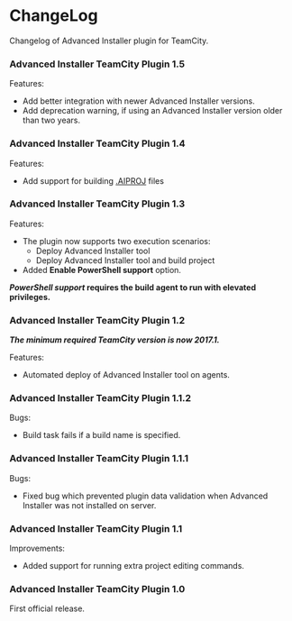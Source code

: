 # ChangeLog

Changelog of Advanced Installer plugin for TeamCity.

### Advanced Installer TeamCity Plugin  1.5

Features:
* Add better integration with newer Advanced Installer versions.
* Add deprecation warning, if using an Advanced Installer version older than two years.

### Advanced Installer TeamCity Plugin  1.4

Features:
* Add support for building [.AIPROJ](https://www.advancedinstaller.com/user-guide/ai-ext-vs-project.html) files

### Advanced Installer TeamCity Plugin  1.3

Features:
* The plugin now supports two execution scenarios:
  * Deploy Advanced Installer tool
  * Deploy Advanced Installer tool and build project
* Added **Enable PowerShell support** option.

__*PowerShell support* requires the build agent to run with elevated privileges.__

### Advanced Installer TeamCity Plugin  1.2

__*The minimum required TeamCity version is now 2017.1.*__

Features:
* Automated deploy of Advanced Installer tool on agents.

### Advanced Installer TeamCity Plugin  1.1.2

Bugs:
* Build task fails if a build name is specified.

### Advanced Installer TeamCity Plugin  1.1.1

Bugs:
* Fixed bug which prevented plugin data validation when Advanced Installer was not installed on server.

### Advanced Installer TeamCity Plugin  1.1

Improvements:
* Added support for running extra project editing commands.

### Advanced Installer TeamCity Plugin  1.0

First official release.

